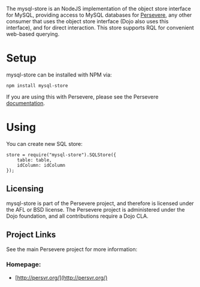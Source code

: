 The mysql-store is an NodeJS implementation of the object store interface for MySQL,
providing access to MySQL databases for [Persevere](http://persvr.org), any other consumer that uses
the object store interface (Dojo also uses this interface), and for direct interaction. This
store supports RQL for convenient web-based querying.

Setup
=====

mysql-store can be installed with NPM via:

	npm install mysql-store

If you are using this with Persevere, please see the Persevere [documentation](http://persvr.org/Documentation).

Using
=====

You can create new SQL store:

	store = require("mysql-store").SQLStore({
		table: table,
		idColumn: idColumn
	});


Licensing
--------

mysql-store is part of the Persevere project, and therefore is licensed under the
AFL or BSD license. The Persevere project is administered under the Dojo foundation,
and all contributions require a Dojo CLA.

Project Links
------------

See the main Persevere project for more information:

### Homepage:

* [http://persvr.org/](http://persvr.org/)